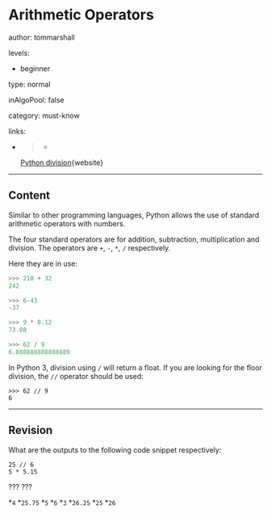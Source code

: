 # Arithmetic Operators
author: tommarshall

levels:

  - beginner

type: normal

inAlgoPool: false

category: must-know

links:

  - >-
    [Python
    division](http://stackoverflow.com/questions/2958684/python-division){website}

---
## Content

Similar to other programming languages, Python allows the use of standard arithmetic operators with numbers.

The four standard operators are for addition, subtraction, multiplication and division. The operators are `+`, `-`, `*`, `/` respectively.

Here they are in use:

```python
>>> 210 + 32
242

>>> 6-43
-37

>>> 9 * 8.12
73.08

>>> 62 / 9
6.888888888888889

```
In Python 3, division using `/` will return a float. If you are looking for the floor division, the `//` operator should be used:
```
>>> 62 // 9
6
```

---
## Revision

What are the outputs to the following code snippet respectively:

```
25 // 6
5 * 5.15
```
???
???

*`4` 
*`25.75` 
*`5` 
*`6` 
*`3` 
*`26.25` 
*`25` 
*`26`
